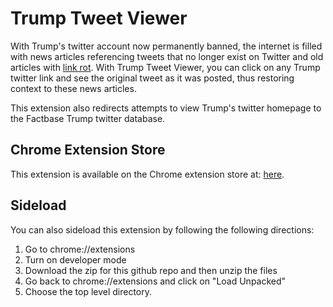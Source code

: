 # Trump Tweet Viewer

With Trump's twitter account now permanently banned, the internet is filled with news articles referencing tweets that no longer exist on Twitter and old articles with [link rot](https://www.theverge.com/2021/1/9/22222371/trump-ban-twitter-link-rot-embedded-dead-posts). 
With Trump Tweet Viewer, you can click on any Trump twitter link and see the original tweet as it was posted, thus restoring context to these news articles. 

This extension also redirects attempts to view Trump's twitter homepage to the Factbase Trump twitter database.

## Chrome Extension Store

This extension is available on the Chrome extension store at: [here](todo.com).

## Sideload

You can also sideload this extension by following the following directions:

1. Go to chrome://extensions
2. Turn on developer mode
3. Download the zip for this github repo and then unzip the files
4. Go back to chrome://extensions and click on "Load Unpacked"
5. Choose the top level directory. 
